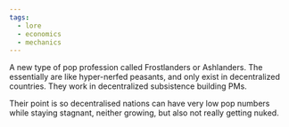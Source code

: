 ```yaml
---
tags:
  - lore
  - economics
  - mechanics
---
```

A new type of pop profession called Frostlanders or Ashlanders.
The essentially are like hyper-nerfed peasants, and only exist in decentralized countries.
They work in decentralized subsistence building PMs.

Their point is so decentralised nations can have very low pop numbers while staying stagnant, neither growing, but also not really getting nuked.